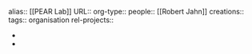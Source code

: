 alias:: [[PEAR Lab]] 
URL::
org-type::
people:: [[Robert Jahn]] 
creations:: 
tags:: organisation
rel-projects::

-
-